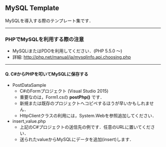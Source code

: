 ## MySQL Template

MySQLを導入する際のテンプレート集です．

----

### PHPでMySQLを利用する際の注意
- MySQLiまたはPDOを利用してください．(PHP 5.5.0 ～)
- 詳細: http://php.net/manual/ja/mysqlinfo.api.choosing.php

----

#### Q. C#からPHPを叩いてMySQLに保存する
- PostDataSample
    - C#のFormプロジェクト (Visual Studio 2015)
    - 重要なのは，Form1.csの **postPhp()** です．
    - 新規または既存のプロジェクトへコピペするほうが早いかもしれません．
    - HttpClientクラスの利用には，System.Webを参照追加してください．
- insert_value.php
    - 上記のC#プロジェクトの送信先の例です．任意のURLに置いてください．
    - 送られたvalueからMySQLにデータを追加(insert)します．
